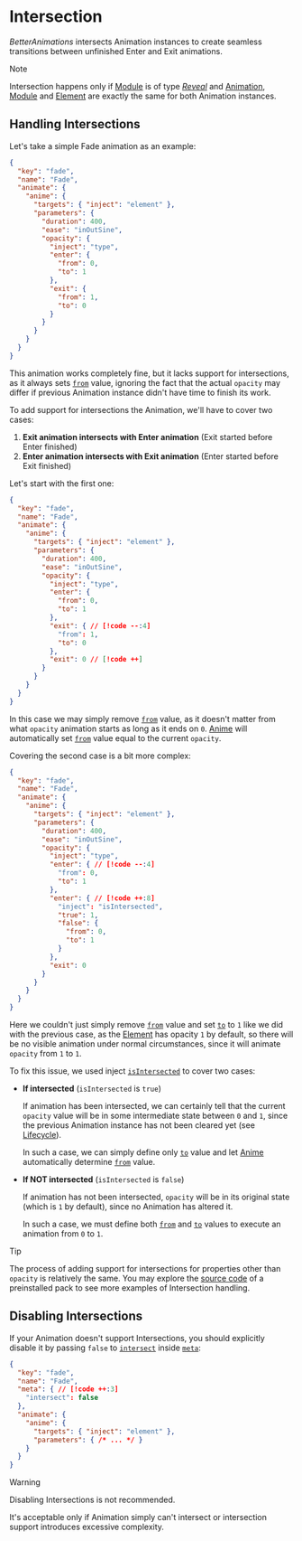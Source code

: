 <script setup>
import { Vue3Lottie } from 'vue3-lottie'
import intersection from '../assets/lottie/intersection.json'
</script>

# Intersection

_BetterAnimations_ intersects Animation instances to create seamless transitions between unfinished Enter and Exit
animations.

<ClientOnly>
    <Vue3Lottie :animation-data="intersection" />
</ClientOnly>

> [!NOTE]
> Intersection happens only if [Module](/usage/modules) is of type [_Reveal_](/usage/basics#reveal)
> and [Animation](/reference/animation), [Module](/usage/modules) and [Element](./layout#element) are exactly the same for both Animation instances.

## Handling Intersections

Let's take a simple Fade animation as an example:
```json
{
  "key": "fade",
  "name": "Fade",
  "animate": {
    "anime": {
      "targets": { "inject": "element" },
      "parameters": {
        "duration": 400,
        "ease": "inOutSine",
        "opacity": {
          "inject": "type",
          "enter": {
            "from": 0,
            "to": 1
          },
          "exit": {
            "from": 1,
            "to": 0
          }
        }
      }
    }
  }
}
```

This animation works completely fine, but it lacks support for intersections, as it always sets [`from`](https://animejs.com/documentation/animation/tween-parameters/from) value,
ignoring the fact that the actual `opacity` may differ if previous Animation instance didn't have time to finish its work.

To add support for intersections the Animation, we'll have to cover two cases:
1. **Exit animation intersects with Enter animation** (Exit started before Enter finished)
2. **Enter animation intersects with Exit animation** (Enter started before Exit finished)

Let's start with the first one:
```json
{
  "key": "fade",
  "name": "Fade",
  "animate": {
    "anime": {
      "targets": { "inject": "element" },
      "parameters": {
        "duration": 400,
        "ease": "inOutSine",
        "opacity": {
          "inject": "type",
          "enter": {
            "from": 0,
            "to": 1
          },
          "exit": { // [!code --:4]
            "from": 1,
            "to": 0
          },
          "exit": 0 // [!code ++]
        }
      }
    }
  }
}
```

In this case we may simply remove [`from`](https://animejs.com/documentation/animation/tween-parameters/from) value, as it doesn't matter from what `opacity` animation starts as long as it
ends on `0`. [Anime](./anime) will automatically set [`from`](https://animejs.com/documentation/animation/tween-parameters/from) value equal to the current `opacity`.

Covering the second case is a bit more complex:
```json
{
  "key": "fade",
  "name": "Fade",
  "animate": {
    "anime": {
      "targets": { "inject": "element" },
      "parameters": {
        "duration": 400,
        "ease": "inOutSine",
        "opacity": {
          "inject": "type",
          "enter": { // [!code --:4]
            "from": 0,
            "to": 1
          },
          "enter": { // [!code ++:8]
            "inject": "isIntersected",
            "true": 1,
            "false": {
              "from": 0,
              "to": 1
            }
          },
          "exit": 0
        }
      }
    }
  }
}
```

Here we couldn't just simply remove [`from`](https://animejs.com/documentation/animation/tween-parameters/from) value and set [`to`](https://animejs.com/documentation/animation/tween-parameters/to) to `1` like we did with the previous case,
as the [Element](./layout#element) has opacity `1` by default, so there will be no visible animation under normal circumstances, since it will animate `opacity` from `1` to `1`.

To fix this issue, we used inject [`isIntersected`](/reference/injects/general#isIntersected) to cover two cases:
- **If intersected** (`isIntersected` is `true`)

  If animation has been intersected, we can certainly tell that the current `opacity` value will be in some intermediate
  state between `0` and `1`, since the previous Animation instance has not been cleared yet (see [Lifecycle](./lifecycle)).
  
  In such a case, we can simply define only [`to`](https://animejs.com/documentation/animation/tween-parameters/to) value and let [Anime](./anime) automatically determine [`from`](https://animejs.com/documentation/animation/tween-parameters/from) value.
- **If NOT intersected** (`isIntersected` is `false`)

  If animation has not been intersected, `opacity` will be in its original state (which is `1` by default),
  since no Animation has altered it.
  
  In such a case, we must define both [`from`](https://animejs.com/documentation/animation/tween-parameters/from) and [`to`](https://animejs.com/documentation/animation/tween-parameters/to) values to execute an animation from `0` to `1`.

> [!TIP]
> The process of adding support for intersections for properties other than `opacity` is relatively the same.
> You may explore the [source code](https://github.com/arg0NNY/BetterAnimations/blob/main/src/packs/preinstalled.pack.json) of a preinstalled pack to see more examples of Intersection handling.

## Disabling Intersections

If your Animation doesn't support Intersections, you should explicitly disable it by passing `false`
to [`intersect`](/reference/meta#intersect) inside [`meta`](/reference/meta):
```json
{
  "key": "fade",
  "name": "Fade",
  "meta": { // [!code ++:3]
    "intersect": false
  },
  "animate": {
    "anime": {
      "targets": { "inject": "element" },
      "parameters": { /* ... */ }
    }
  }
}
```

> [!WARNING]
> Disabling Intersections is not recommended.
> 
> It's acceptable only if Animation simply can't intersect or intersection support introduces excessive complexity.
